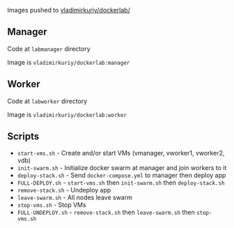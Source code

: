 Images pushed to [vladimirkuriy/dockerlab/](https://hub.docker.com/r/vladimirkuriy/dockerlab/)


## Manager

Code at `labmanager` directory

Image is `vladimirkuriy/dockerlab:manager`

## Worker

Code at `labworker` directory

Image is `vladimirkuriy/dockerlab:worker`

## Scripts

* `start-vms.sh` - Create and/or start VMs (vmanager, vworker1, vworker2, vdb)
* `init-swarm.sh` - Initialize docker swarm at manager and join workers to it
* `deploy-stack.sh` - Send `docker-compose.yml` to manager then deploy app
* `FULL-DEPLOY.sh` - `start-vms.sh` then `init-swarm.sh` then `deploy-stack.sh`
* `remove-stack.sh` - Undeploy app
* `leave-swarm.sh` - All nodes leave swarm
* `stop-vms.sh` - Stop VMs
* `FULL-UNDEPLOY.sh` - `remove-stack.sh` then `leave-swarm.sh` then `stop-vms.sh`